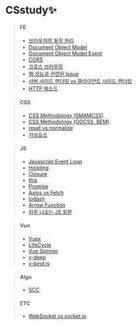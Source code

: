 # CSstudy✨

> #### FE   
  > - [브라우저의 동작 원리](https://github.com/marybin99/CS/blob/main/FE/%EB%B8%8C%EB%9D%BC%EC%9A%B0%EC%A0%80%EC%9D%98%20%EB%8F%99%EC%9E%91%20%EC%9B%90%EB%A6%AC.md)
  > - [Document Object Model](https://github.com/marybin99/CS/blob/main/FE/Document%20Object%20Model.md)   
  > - [Document Object Model Event](https://github.com/marybin99/CS/blob/main/FE/Document%20Object%20Model%20Event.md)   
  > - [CORS](https://github.com/marybin99/CS/blob/main/FE/CORS.md)   
  > - [크로스 브라우징](https://github.com/marybin99/CS/blob/main/FE/%ED%81%AC%EB%A1%9C%EC%8A%A4%20%EB%B8%8C%EB%9D%BC%EC%9A%B0%EC%A7%95.md)   
  > - [웹 성능과 관련된 Issue](https://github.com/marybin99/CS/blob/main/FE/%EC%9B%B9%20%EC%84%B1%EB%8A%A5%EA%B3%BC%20%EA%B4%80%EB%A0%A8%EB%90%9C%20Issue.md)   
  > - [서버 사이드 렌더링 vs 클라이언트 사이드 렌더링](https://github.com/marybin99/CS/blob/main/FE/SSR%20vs%20CSR.md)
  > - [HTTP 메소드](https://github.com/marybin99/CS/blob/main/FE/HTTP%20%EB%A9%94%EC%86%8C%EB%93%9C.md) 

> #### CSS   
  > - [CSS Methodology (SMAMCSS)](https://github.com/marybin99/CS/blob/main/CSS/CSS%20Methodology%20(SMACSS).md)   
  > - [CSS Methodology (OOCSS, BEM)](https://github.com/marybin99/CS/blob/main/CSS/CSS%20Methodology%20(OOCSS%2C%20BEM).md)   
  > - [reset vs normalize](https://github.com/marybin99/CS/blob/main/CSS/reset%20vs%20normalize.md)
  > - [가상요소](https://github.com/marybin99/CS/blob/main/CSS/%EA%B0%80%EC%83%81%EC%9A%94%EC%86%8C.md)

> #### JS   
  > - [Javascript Event Loop](https://github.com/marybin99/CS/blob/main/JS/Javascript%20Event%20Loop.md)   
  > - [Hoisting](https://github.com/marybin99/CS/blob/main/JS/Hoisting.md)   
  > - [Closure](https://github.com/marybin99/CS/blob/main/JS/Closure.md)
  > - [this](https://github.com/marybin99/CS/blob/main/JS/this.md)
  > - [Promise](https://github.com/marybin99/CS/blob/main/JS/Promise.md)
  > - [Axios vs Fetch](https://github.com/marybin99/CS/blob/main/JS/Axios%20vs%20Fetch.md)
  > - [lodash](https://github.com/marybin99/CS/blob/main/JS/lodash.md)
  > - [Arrow Function](https://github.com/marybin99/CS/blob/main/JS/Arrow%20Function.md)
  > - [자주 나오는 JS 질문](https://github.com/marybin99/CS/blob/main/JS/JS%20Question.md)

> #### Vue
  > - [Vuex](https://github.com/marybin99/CS/blob/main/Vue/Vuex.md)
  > - [LifeCycle](https://github.com/marybin99/CS/blob/main/Vue/LifeCycle.md)
  > - [Vue Spinner](https://github.com/marybin99/CS/blob/main/Vue/Vue%20Spinner.md)
  > - [v-deep](https://github.com/marybin99/CS/blob/main/Vue/v-deep.md)
  > - [v-bind:is](https://github.com/marybin99/CS/blob/main/Vue/v-bind%3Ais.md) 

> #### Algo
  > - [SCC](https://github.com/marybin99/CS/blob/main/Algo/SCC.md)

> #### ETC
  > - [WebSocket vs socket.io](https://github.com/marybin99/CS/blob/main/WebSocket%20vs%20socket.io.md)

